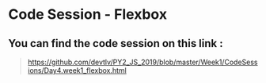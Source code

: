 # **Code Session - Flexbox**

## You can find the code session on this link :
> https://github.com/devtlv/PY2_JS_2019/blob/master/Week1/CodeSessions/Day4.week1_flexbox.html